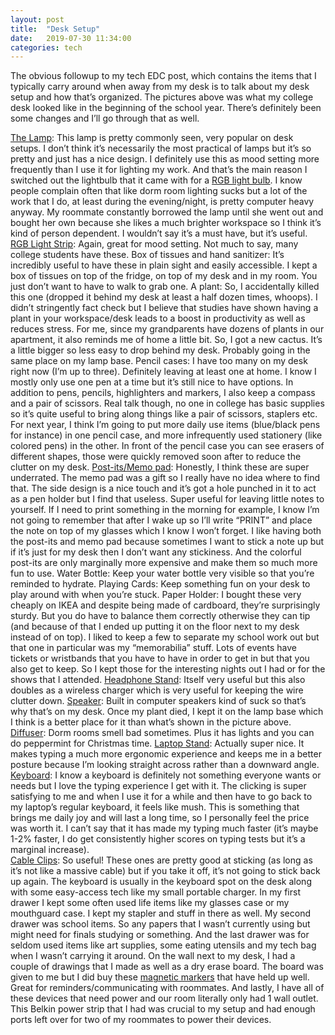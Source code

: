 ```yaml
---
layout: post
title:  "Desk Setup"
date:   2019-07-30 11:34:00
categories: tech
---
```


The obvious followup to my tech EDC post, which contains the items that I typically carry around when away from my desk is to talk about my desk setup and how that’s organized. The pictures above was what my college desk looked like in the beginning of the school year. There’s definitely been some changes and I’ll go through that as well.

[The Lamp](<https://www.amazon.com/gp/product/B016XWX52I/ref=as_li_ss_tl?ie=UTF8&psc=1&linkCode=sl1&tag=jt1250champ-20&linkId=b22381ab9e2d24a65635fd768ba5508f&language=en_US>): This lamp is pretty commonly seen, very popular on desk setups. I don’t think it’s necessarily the most practical of lamps but it’s so pretty and just has a nice design. I definitely use this as mood setting more frequently than I use it for lighting my work. And that’s the main reason I switched out the lightbulb that it came with for a [RGB light bulb](<https://www.amazon.com/dp/B07C1ZZR4H/ref=as_li_ss_tl?coliid=ING2Z4APQEXYY&colid=3GK8VN3SLL3IC&psc=1&ref_=lv_ov_lig_dp_it&linkCode=sl1&tag=jt1250champ-20&linkId=922100cafe43285cda9bdae684e33620&language=en_US>). I know people complain often that like dorm room lighting sucks but a lot of the work that I do, at least during the evening/night, is pretty computer heavy anyway. My roommate constantly borrowed the lamp until she went out and bought her own because she likes a much brighter workspace so I think it’s kind of person dependent. I wouldn’t say it’s a must have, but it’s useful.
[RGB Light Strip](<https://www.amazon.com/gp/product/B00BP4DUMU/ref=as_li_ss_tl?ie=UTF8&psc=1&linkCode=sl1&tag=jt1250champ-20&linkId=1aa1c42fb921ed017857aed44f158fc4&language=en_US>): Again, great for mood setting. Not much to say, many college students have these.
Box of tissues and hand sanitizer: It’s incredibly useful to have these in plain sight and easily accessible. I kept a box of tissues on top of the fridge, on top of my desk and in my room. You just don’t want to have to walk to grab one.
A plant: So, I accidentally killed this one (dropped it behind my desk at least a half dozen times, whoops). I didn’t stringently fact check but I believe that studies have shown having a plant in your workspace/desk leads to a boost in productivity as well as reduces stress. For me, since my grandparents have dozens of plants in our apartment, it also reminds me of home a little bit. So, I got a new cactus. It’s a little bigger so less easy to drop behind my desk. Probably going in the same place on my lamp base.
Pencil cases: I have too many on my desk right now (I’m up to three). Definitely leaving at least one at home. I know I mostly only use one pen at a time but it’s still nice to have options. In addition to pens, pencils, highlighters and markers, I also keep a compass and a pair of scissors. Real talk though, no one in college has basic supplies so it’s quite useful to bring along things like a pair of scissors, staplers etc. For next year, I think I’m going to put more daily use items (blue/black pens for instance) in one pencil case, and more infrequently used stationery (like colored pens) in the other. In front of the pencil case you can see erasers of different shapes, those were quickly removed soon after to reduce the clutter on my desk.
[Post-its/Memo pad](<https://www.amazon.com/Post-6545PK-Original-Colors-100-Sheet/dp/B00006JNN6/ref=as_li_ss_tl?keywords=post+it&qid=1564500728&s=gateway&sr=8-3&linkCode=sl1&tag=jt1250champ-20&linkId=72eed682bbfa293d3d0166645aff8b64&language=en_US>): Honestly, I think these are super underrated. The memo pad was a gift so I really have no idea where to find that. The side design is a nice touch and it’s got a hole punched in it to act as a pen holder but I find that useless. Super useful for leaving little notes to yourself. If I need to print something in the morning for example, I know I’m not going to remember that after I wake up so I’ll write “PRINT” and place the note on top of my glasses which I know I won’t forget. I like having both the post-its and memo pad because sometimes I want to stick a note up but if it’s just for my desk then I don’t want any stickiness. And the colorful post-its are only marginally more expensive and make them so much more fun to use.
Water Bottle: Keep your water bottle very visible so that you’re reminded to hydrate.
Playing Cards: Keep something fun on your desk to play around with when you’re stuck.
Paper Holder: I bought these very cheaply on IKEA and despite being made of cardboard, they’re surprisingly sturdy. But you do have to balance them correctly otherwise they can tip (and because of that I ended up putting it on the floor next to my desk instead of on top). I liked to keep a few to separate my school work out but that one in particular was my “memorabilia” stuff. Lots of events have tickets or wristbands that you have to have in order to get in but that you also get to keep. So I kept those for the interesting nights out I had or for the shows that I attended.
[Headphone Stand](<https://www.amazon.com/gp/product/B06X15HLD9/ref=as_li_ss_tl?ie=UTF8&psc=1&linkCode=sl1&tag=jt1250champ-20&linkId=606bc8358f11c85ceeaaac2a02e9f99d&language=en_US>): Itself very useful but this also doubles as a wireless charger which is very useful for keeping the wire clutter down.
[Speaker](<https://www.amazon.com/gp/product/B01MTB55WH/ref=as_li_ss_tl?ie=UTF8&psc=1&linkCode=sl1&tag=jt1250champ-20&linkId=7d422c629fcb611f88a5c09d46606bbf&language=en_US>): Built in computer speakers kind of suck so that’s why that’s on my desk. Once my plant died, I kept it on the lamp base which I think is a better place for it than what’s shown in the picture above.
[Diffuser](<https://www.amazon.com/gp/product/B00V9JP8EE/ref=as_li_ss_tl?ie=UTF8&th=1&linkCode=sl1&tag=jt1250champ-20&linkId=df38e8b88335207055f4727e9e883a4e&language=en_US>): Dorm rooms smell bad sometimes. Plus it has lights and you can do peppermint for Christmas time.
[Laptop Stand](<https://www.amazon.com/gp/product/B073573XH7/ref=as_li_ss_tl?ie=UTF8&psc=1&linkCode=sl1&tag=jt1250champ-20&linkId=fd02b128f475bd429ae76cef01638546&language=en_US>): Actually super nice. It makes typing a much more ergonomic experience and keeps me in a better posture because I’m looking straight across rather than a downward angle.
[Keyboard](<https://www.amazon.com/gp/product/B07D9B4TVC/ref=as_li_ss_tl?ie=UTF8&psc=1&linkCode=sl1&tag=jt1250champ-20&linkId=bb16eb18109996a1855d05b02952f8eb&language=en_US>): I know a keyboard is definitely not something everyone wants or needs but I love the typing experience I get with it. The clicking is super satisfying to me and when I use it for a while and then have to go back to my laptop’s regular keyboard, it feels like mush. This is something that brings me daily joy and will last a long time, so I personally feel the price was worth it. I can’t say that it has made my typing much faster (it’s maybe 1-2% faster, I do get consistently higher scores on typing tests but it’s a marginal increase).  
[Cable Clips](<https://www.amazon.com/gp/product/B011HTFUU2/ref=as_li_ss_tl?ie=UTF8&psc=1&linkCode=sl1&tag=jt1250champ-20&linkId=9482e1e5db4d6c111cea60751098255c&language=en_US>): So useful! These ones are pretty good at sticking (as long as it’s not like a massive cable) but if you take it off, it’s not going to stick back up again.
The keyboard is usually in the keyboard spot on the desk along with some easy-access tech like my small portable charger. In my first drawer I kept some often used life items like my glasses case or my mouthguard case. I kept my stapler and stuff in there as well. My second drawer was school items. So any papers that I wasn’t currently using but might need for finals studying or something. And the last drawer was for seldom used items like art supplies, some eating utensils and my tech bag when I wasn’t carrying it around.
On the wall next to my desk, I had a couple of drawings that I made as well as a dry erase board. The board was given to me but I did buy these [magnetic markers](<https://www.amazon.com/gp/product/B00PRYQJ72/ref=as_li_ss_tl?ie=UTF8&psc=1&linkCode=sl1&tag=jt1250champ-20&linkId=7abe8d867cf16dc2757754d192023d02&language=en_US>) that have held up well. Great for reminders/communicating with roommates.
And lastly, I have all of these devices that need power and our room literally only had 1 wall outlet. This Belkin power strip that I had was crucial to my setup and had enough ports left over for two of my roommates to power their devices.
